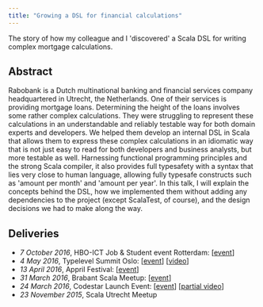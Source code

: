 ```yaml
---
title: "Growing a DSL for financial calculations"
---
```

The story of how my colleague and I 'discovered' a Scala DSL for writing complex mortgage calculations. 

## Abstract
Rabobank is a Dutch multinational banking and financial services company headquartered in Utrecht, the Netherlands. One of their services is providing mortgage loans. Determining the height of the loans involves some rather complex calculations. They were struggling to represent these calculations in an understandable and reliably testable way for both domain experts and developers. We helped them develop an internal DSL in Scala that allows them to express these complex calculations in an idiomatic way that is not just easy to read for both developers and business analysts, but more testable as well. Harnessing functional programming principles and the strong Scala compiler, it also provides full typesafety with a syntax that lies very close to human language, allowing fully typesafe constructs such as 'amount per month' and 'amount per year'. In this talk, I will explain the concepts behind the DSL, how we implemented them without adding any dependencies to the project (except ScalaTest, of course), and the design decisions we had to make along the way.

## Deliveries
* _7 October 2016_, HBO-ICT Job & Student event Rotterdam: [[event](http://www.hboictjobevent.nl/)]
* _4 May 2016_, Typelevel Summit Oslo: [[event](https://typelevel.org/event/2016-05-summit-oslo/)] [[video](https://www.youtube.com/watch?v=w37mp3mbylw)]
* _13 April 2016_, Appril Festival: [[event](http://appril.nl/)]
* _31 March 2016_, Brabant Scala Meetup: [[event](https://www.meetup.com/brabant-scala/events/228851052/?eventId=228851052)]
* _24 March 2016_, Codestar Launch Event: [[event](https://www.codestar.nl/#team/launchevent)] [[partial video](https://www.youtube.com/watch?v=gmCQS72yFTg)]
* _23 November 2015_, Scala Utrecht Meetup

